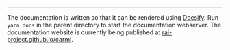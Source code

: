 
---

The documentation is written so that it can be rendered using [Docsify](https://docsify.js.org/#/).
Run `yarn docs` in the parent directory to start the documentation webserver. 
The documentation website is currently being published at [rai-project.github.io/carml](https://rai-project.github.io/carml).
